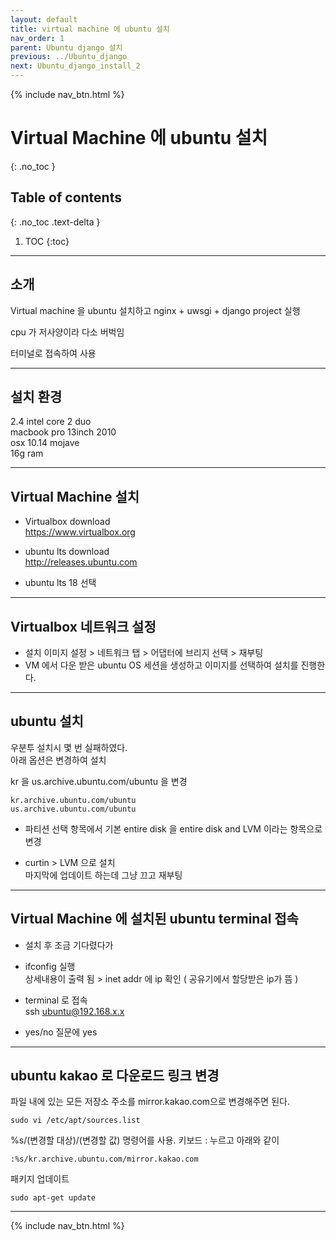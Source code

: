 ```yaml
---
layout: default
title: virtual machine 에 ubuntu 설치
nav_order: 1
parent: Ubuntu django 설치
previous: ../Ubuntu_django
next: Ubuntu_django_install_2
---
```

 
{% include nav_btn.html %}

# Virtual Machine 에 ubuntu 설치
{: .no_toc }

## Table of contents
{: .no_toc .text-delta }

1. TOC
{:toc}

---

## 소개

Virtual machine 을 ubuntu 설치하고 nginx + uwsgi + django project 실행

cpu 가 저사양이라 다소 버벅임

터미널로 접속하여 사용

---

## 설치 환경

2.4 intel core 2 duo<br>
macbook pro 13inch 2010 <br>
osx 10.14 mojave <br>
16g ram<br>

---

## Virtual Machine 설치

- Virtualbox download <br>
https://www.virtualbox.org
 
- ubuntu lts download<br>
http://releases.ubuntu.com


- ubuntu lts 18 선택


---


## Virtualbox 네트워크 설정

- 설치 이미지 설정 > 네트워크 탭 > 어댑터에 브리지 선택 > 재부팅  
- VM 에서 다운 받은 ubuntu OS 세션을 생성하고 이미지를 선택하여 설치를 진행한다.  

---

## ubuntu 설치

우분투 설치시 몇 번 실패하였다.  
아래 옵션은 변경하여 설치


<!-- Text can be **bold**, _italic_, or ~~strikethrough~~. -->
<!-- [Link to another page](another-page). -->
<div class="code-example" markdown="1">
kr 을 us.archive.ubuntu.com/ubuntu 을 변경  
</div>

```
kr.archive.ubuntu.com/ubuntu 
us.archive.ubuntu.com/ubuntu
```

<div class="code-example" markdown="1">

- 파티션 선택 항목에서 기본 entire disk 을 entire disk and LVM 이라는 항목으로 변경  

- curtin > LVM 으로 설치  
마지막에 업데이트 하는데 그냥 끄고 재부팅  
</div>

---

## Virtual Machine 에 설치된 ubuntu terminal 접속 
 

- 설치 후 조금 기다렸다가  
 

- ifconfig 실행  
   상세내용이 출력 됨 > inet addr 에 ip 확인 ( 공유기에서 할당받은 ip가 뜸 )  
 

- terminal 로 접속  
ssh ubuntu@192.168.x.x  
 

- yes/no 질문에 yes  

---


## ubuntu kakao 로 다운로드 링크 변경

<div class="code-example" markdown="1">
파일 내에 있는 모든 저장소 주소를 mirror.kakao.com으로 변경해주면 된다.  
</div>  

```
sudo vi /etc/apt/sources.list  
```


<div class="code-example" markdown="1">
%s/(변경할 대상)/(변경할 값) 명령어를 사용.  
키보드 : 누르고 아래와 같이
</div>

```
:%s/kr.archive.ubuntu.com/mirror.kakao.com  
```

<div class="code-example" markdown="1">
패키지 업데이트  
</div>

```
sudo apt-get update 
```
 

---

{% include nav_btn.html %}